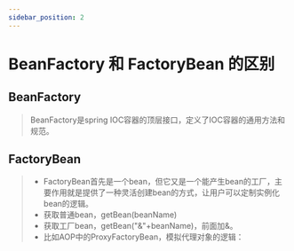 ```yaml
---
sidebar_position: 2
---
```


# BeanFactory 和 FactoryBean 的区别
## BeanFactory
> BeanFactory是spring IOC容器的顶层接口，定义了IOC容器的通用方法和规范。

## FactoryBean
> * FactoryBean首先是一个bean，但它又是一个能产生bean的工厂，主要作用就是提供了一种灵活创建bean的方式，让用户可以定制实例化bean的逻辑。
> * 获取普通bean，getBean(beanName)
> * 获取工厂bean，getBean("&"+beanName)，前面加&。
> * 比如AOP中的ProxyFactoryBean，模拟代理对象的逻辑：
